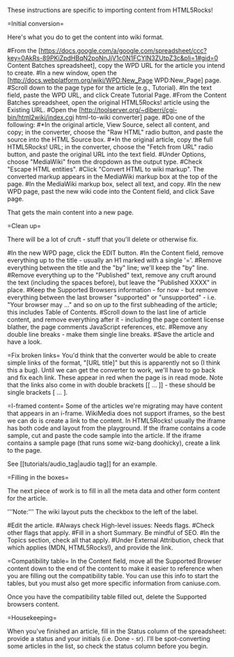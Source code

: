 These instructions are specific to importing content from HTML5Rocks!

=Initial conversion=

Here's what you do to get the content into wiki format.

#From the [https://docs.google.com/a/google.com/spreadsheet/ccc?key=0AkRs-89PKiZpdHBqN2poNnJjV1c0N1FCYlN3ZUtpZ3c&pli=1#gid=0 Content Batches spreadsheet], copy the WPD URL for the article you intend to create.
#In a new window, open the [http://docs.webplatform.org/wiki/WPD:New_Page WPD:New_Page] page.
#Scroll down to the page type for the article (e.g., Tutorial).
#In the text field, paste the WPD URL, and click Create Tutorial Page.
#From the Content Batches spreadsheet, open the original HTML5Rocks! article using the Existing URL.
#Open the [http://toolserver.org/~diberri/cgi-bin/html2wiki/index.cgi html-to-wiki converter] page.
#Do one of the following:
#*In the original article, View Source, select all content, and copy; in the converter, choose the "Raw HTML" radio button, and paste the source into the HTML Source box.
#*In the original article, copy the full HTML5Rocks! URL; in the converter, choose the "Fetch from URL" radio button, and paste the original URL into the text field.
#Under Options, choose "MediaWiki" from the dropdown as the output type. 
#Check "Escape HTML entities".
#Click "Convert HTML to wiki markup". The converted markup appears in the MediaWiki markup box at the top of the page.
#In the MediaWiki markup box, select all text, and copy.
#In the new WPD page, past the new wiki code into the Content field, and click Save page.

That gets the main content into a new page.

=Clean up=

There will be a lot of cruft - stuff that you'll delete or otherwise fix.

#In the new WPD page, click the EDIT button.
#In the Content field, remove everything up to the title - usually an H1 marked with a single '='.
#Remove everything between the title and the "by" line; we'll keep the "by" line.
#Remove everything up to the "Published" text, remove any cruft around the text (including the spaces before), but leave the "Published XXXX" in place.
#Keep the Supported Browsers information - for now - but remove everything between the last browser "supported" or "unsupported" - i.e. "Your browser may ..." and so on up to the first subheading of the article; this includes Table of Contents.
#Scroll down to the last line of article content, and remove everything after it - including the page content license blather, the page comments JavaScript references, etc.
#Remove any double line breaks - make them single line breaks.
#Save the article and have a look.

=Fix broken links=
You'd think that the converter would be able to create simple links of the format, "[URL title]" but this is apparently not so (I think this a bug). Until we can get the converter to work, we'll have to go back and fix each link. These appear in red when the page is in read mode. Note that the links also come in with double brackets [[ ... ]] - these should be single brackets [ ... ].

=I-framed content=
Some of the articles we're migrating may have content that appears in an i-frame. WikiMedia does not support iframes, so the best we can do is create a link to the content. In HTML5Rocks! usually the iframe has both code and layout from the playground. If the iframe contains a code sample, cut and paste the code sample into the article. If the iframe contains a sample page (that runs some wiz-bang doohicky), create a link to the page. 

See [[tutorials/audio_tag|audio tag]] for an example. 

=Filling in the boxes=

The next piece of work is to fill in all the meta data and other form content for the article.

'''Note:''' The wiki layout puts the checkbox to the left of the label.

#Edit the article.
#Always check High-level issues: Needs flags.
#Check other flags that apply.
#Fill in a short Summary. Be mindful of SEO.
#In the Topics section, check all that apply.
#Under External Attribution, check that which applies (MDN, HTML5Rocks!), and provide the link.

=Compatibility table=
In the Content field, move all the Supported Browser content down to the end of the content to make it easier to reference when you are filling out the compatibility table. You can use this info to start the tables, but you must also get more specific information from caniuse.com.

Once you have the compatibility table filled out, delete the Supported browsers content.

=Housekeeping=

When you've finished an article, fill in the Status column of the spreadsheet: provide a status and your initials (i.e. Done - sr). I'll be spot-converting some articles in the list, so check the status column before you begin.